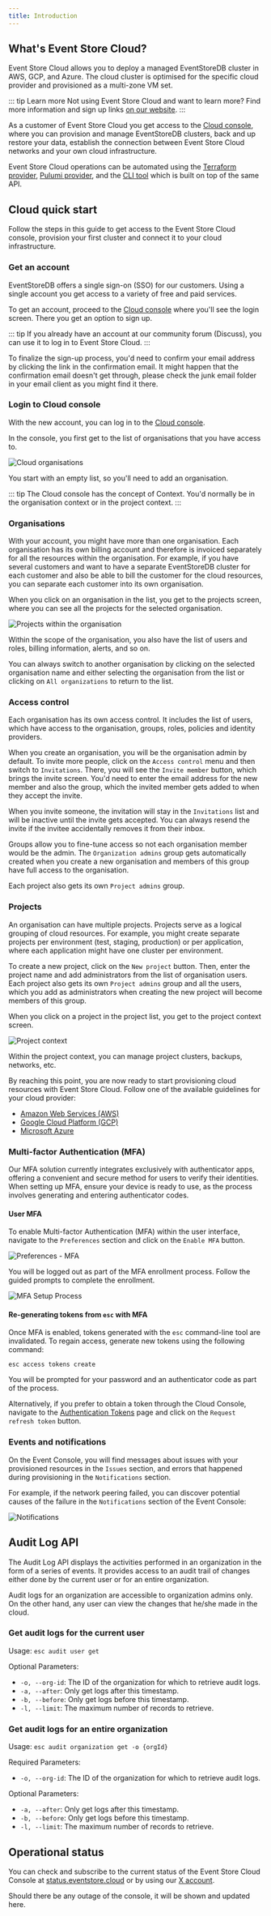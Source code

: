 ```yaml
---
title: Introduction
---
```


## What's Event Store Cloud?

Event Store Cloud allows you to deploy a managed EventStoreDB cluster in AWS, GCP, and Azure. The cloud cluster is optimised for the specific cloud provider and provisioned as a multi-zone VM set.

::: tip Learn more
Not using Event Store Cloud and want to learn more? Find more information and sign up links [on our website](https://www.eventstore.com/event-store-cloud).
:::

As a customer of Event Store Cloud you get access to the [Cloud console](https://console.eventstore.cloud), where you can provision and manage EventStoreDB clusters, back and up restore your data, establish the connection between Event Store Cloud networks and your own cloud infrastructure.

Event Store Cloud operations can be automated using the [Terraform provider](https://github.com/EventStore/terraform-provider-eventstorecloud), [Pulumi provider](https://www.pulumi.com/registry/packages/eventstorecloud/), and the [CLI tool](https://github.com/EventStore/esc) which is built on top of the same API.

## Cloud quick start

Follow the steps in this guide to get access to the Event Store Cloud console, provision your first cluster and connect it to your cloud infrastructure.

### Get an account

EventStoreDB offers a single sign-on (SSO) for our customers. Using a single account you get access to a variety of free and paid services.

To get an account, proceed to the [Cloud console](https://console.eventstore.cloud/)  where you'll see the login screen. There you get an option to sign up.

::: tip
If you already have an account at our community forum (Discuss), you can use it to log in to Event Store Cloud.
:::

To finalize the sign-up process, you'd need to confirm your email address by clicking the link in the confirmation email. It might happen that the confirmation email doesn't get through, please check the junk email folder in your email client as you might find it there.

### Login to Cloud console

With the new account, you can log in to the [Cloud console](https://console.eventstore.cloud). 

In the console, you first get to the list of organisations that you have access to.

![Cloud organisations](./images/cloud-console-orgs.png)

You start with an empty list, so you'll need to add an organisation.

::: tip
The Cloud console has the concept of Context. You'd normally be in the organisation context or in the project context.
:::

### Organisations

With your account, you might have more than one organisation. Each organisation has its own billing account and therefore is invoiced separately for all the resources within the organisation. For example, if you have several customers and want to have a separate EventStoreDB cluster for each customer and also be able to bill the customer for the cloud resources, you can separate each customer into its own organisation.

When you click on an organisation in the list, you get to the projects screen, where you can see all the projects for the selected organisation.

![Projects within the organisation](./images/cloud-org-projects.png)

Within the scope of the organisation, you also have the list of users and roles, billing information, alerts, and so on.

You can always switch to another organisation by clicking on the selected organisation name and either selecting the organisation from the list or clicking on `All organizations` to return to the list.

### Access control

Each organisation has its own access control. It includes the list of users, which have access to the organisation, groups, roles, policies and identity providers.

When you create an organisation, you will be the organisation admin by default. To invite more people, click on the `Access control` menu and then switch to `Invitations`. There, you will see the `Invite member` button, which brings the invite screen. You'd need to enter the email address for the new member and also the group, which the invited member gets added to when they accept the invite.

When you invite someone, the invitation will stay in the `Invitations` list and will be inactive until the invite gets accepted. You can always resend the invite if the invitee accidentally removes it from their inbox.

Groups allow you to fine-tune access so not each organisation member would be the admin. The `Organization admins` group gets automatically created when you create a new organisation and members of this group have full access to the organisation.

Each project also gets its own `Project admins` group.

### Projects

An organisation can have multiple projects. Projects serve as a logical grouping of cloud resources. For example, you might create separate projects per environment (test, staging, production) or per application, where each application might have one cluster per environment.

To create a new project, click on the `New project` button. Then, enter the project name and add administrators from the list of organisation users. Each project also gets its own `Project admins` group and all the users, which you add as administrators when creating the new project will become members of this group.

When you click on a project in the project list, you get to the project context screen.

![Project context](./images/cloud-project-screen.png)

Within the project context, you can manage project clusters, backups, networks, etc.

By reaching this point, you are now ready to start provisioning cloud resources with Event Store Cloud. Follow one of the available guidelines for your cloud provider:

- [Amazon Web Services (AWS)](../provision/README.md#amazon-web-services-aws)
- [Google Cloud Platform (GCP)](../provision/README.md#google-cloud-platform-gcp)
- [Microsoft Azure](../provision/README.md#microsoft-azure)

### Multi-factor Authentication (MFA)

Our MFA solution currently integrates exclusively with authenticator apps, offering a convenient and secure method for users to verify their identities.  When setting up MFA, ensure your device is ready to use, as the process involves generating and entering authenticator codes.

#### User MFA

To enable Multi-factor Authentication (MFA) within the user interface, navigate to the `Preferences` section and click on the `Enable MFA` button. 

![Preferences - MFA](./images/mfa-preferences.png)

You will be logged out as part of the MFA enrollment process. Follow the guided prompts to complete the enrollment. 

![MFA Setup Process](./images/mfa-setup-process.png)

#### Re-generating tokens from `esc` with MFA

Once MFA is enabled, tokens generated with the `esc` command-line tool are invalidated. To regain access, generate new tokens using the following command:

```bash:no-line-numbers
esc access tokens create
```

You will be prompted for your password and an authenticator code as part of the process.

Alternatively, if you prefer to obtain a token through the Cloud Console, navigate to the [Authentication Tokens](https://console.eventstore.cloud/authentication-tokens) page and click on the `Request refresh token` button.

### Events and notifications

On the Event Console, you will find messages about issues with your provisioned resources in the `Issues` section, and errors that happened during provisioning in the `Notifications` section.

For example, if the network peering failed, you can discover potential causes of the failure in the `Notifications` section of the Event Console:

![Notifications](./images/event-console.png)

## Audit Log API
The Audit Log API displays the activities performed in an organization in the form of a series of events. It provides access to an audit trail of changes either done by the current user or for an entire organization.

Audit logs for an organization are accessible to organization admins only. On the other hand, any user can view the changes that he/she made in the cloud.

### Get audit logs for the current user

Usage: `esc audit user get`

Optional Parameters:
* `-o, --org-id`: The ID of the organization for which to retrieve audit logs.
* `-a, --after`: Only get logs after this timestamp.
* `-b, --before`: Only get logs before this timestamp.
* `-l, --limit`: The maximum number of records to retrieve.

### Get audit logs for an entire organization

Usage: `esc audit organization get -o {orgId}`

Required Parameters:
* `-o, --org-id`: The ID of the organization for which to retrieve audit logs.

Optional Parameters:
* `-a, --after`: Only get logs after this timestamp.
* `-b, --before`: Only get logs before this timestamp.
* `-l, --limit`: The maximum number of records to retrieve.

## Operational status

You can check and subscribe to the current status of the Event Store Cloud Console at [status.eventstore.cloud](https://status.eventstore.cloud) or by using our [X account](https://twitter.com/esc_status).

Should there be any outage of the console, it will be shown and updated here.




